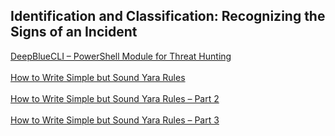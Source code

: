 ## Identification and Classification: Recognizing the Signs of an Incident

[DeepBlueCLI – PowerShell Module for Threat Hunting](https://www.socinvestigation.com/deepbluecli-powershell-module-for-threat-hunting/)
<br></br>
[How to Write Simple but Sound Yara Rules](https://www.nextron-systems.com/2015/02/16/write-simple-sound-yara-rules/)
<br></br>
[How to Write Simple but Sound Yara Rules – Part 2](https://www.nextron-systems.com/2015/10/17/how-to-write-simple-but-sound-yara-rules-part-2/)
<br></br>
[How to Write Simple but Sound Yara Rules – Part 3](https://www.nextron-systems.com/2016/04/15/how-to-write-simple-but-sound-yara-rules-part-3/)
<br></br>
[]()
<br></br>
[]()
<br></br>
[]()
<br></br>
[]()
<br></br>
[]()
<br></br>
[]()
<br></br>
[]()
<br></br>
[]()
<br></br>
[]()
<br></br>
[]()
<br></br>
[]()
<br></br>
